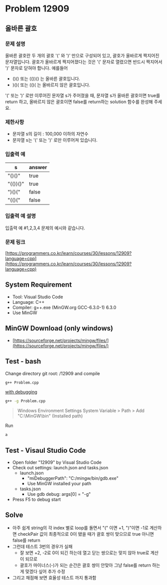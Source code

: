 # Problem 12909

## 올바른 괄호

### 문제 설명

올바른 괄호란 두 개의 괄호 '(' 와 ')' 만으로 구성되어 있고, 괄호가 올바르게 짝지어진 문자열입니다. 괄호가 올바르게 짝지어졌다는 것은 '(' 문자로 열렸으면 반드시 짝지어서 ')' 문자로 닫혀야 합니다.
예를들어

- ()() 또는 (())() 는 올바른 괄호입니다.
- )()( 또는 (()( 는 올바르지 않은 괄호입니다.

'(' 또는 ')' 로만 이루어진 문자열 s가 주어졌을 때, 문자열 s가 올바른 괄호이면 true를 return 하고, 올바르지 않은 괄호이면 false를 return하는 solution 함수를 완성해 주세요.

### 제한사항

- 문자열 s의 길이 : 100,000 이하의 자연수
- 문자열 s는 '(' 또는 ')' 로만 이루어져 있습니다.

### 입출력 예

|s|answer|
|-|------|
|"()()"|true|
|"(())()"|true|
|")()("|false|
|"(()("|false|

### 입출력 예 설명

입출력 예 #1,2,3,4
문제의 예시와 같습니다.

### 문제 링크

[https://programmers.co.kr/learn/courses/30/lessons/12909?language=cpp](https://programmers.co.kr/learn/courses/30/lessons/12909?language=cpp)

## System Requirement

- Tool: Visual Studio Code
- Language: C++
- Compiler: g++.exe (MinGW.org GCC-6.3.0-1) 6.3.0
- Use MinGW

## MinGW Download (only windows)

- [https://sourceforge.net/projects/mingw/files/](https://sourceforge.net/projects/mingw/files/)

## Test - bash

Change directory git root: /12909
and compile

```bash
g++ Problem.cpp
```

[with debugging](https://gcc.gnu.org/onlinedocs/gcc/Debugging-Options.html#Debugging-Options)

```bash
g++ -g Problem.cpp
```

> Windows Environment Settings
> System Variable > Path > Add "C:\MinGW\bin" (Installed path)

Run

```bash
a
```

## Test - Visaul Studio Code

- Open folder "12909" by Visual Studio Code
- Check out settings: launch.json and tasks.json
  - launch.json
    - "miDebuggerPath": "C:/mingw/bin/gdb.exe"
    - Use MinGW installed your path
  - tasks.json
    - Use gdb debug: args[0] = "-g"
- Press F5 to debug start

## Solve

- 아주 쉽게 string의 각 index 별로 loop를 돌면서 "(" 이면 +1, ")"이면 -1로 계산하면 checkPair 값이 최종적으로 0이 됐을 때가 괄호 쌍이 맞으므로 true 아니면 false를 return
- 그런데 테스트 3번의 경우가 실패
  - 잘 보면 +2, -2로 0이 되긴 하는데 열고 닫는 쌍으로는 맞지 않아 true로 계산이 되므로
  - 괄호가 마이너스(-)가 되는 순간은 괄호 쌍이 안맞아 그냥 false를 return 하는게 맞겠다 싶어 추가 수정
- 그리고 채점해 보면 효율성 테스트 까지 통과함